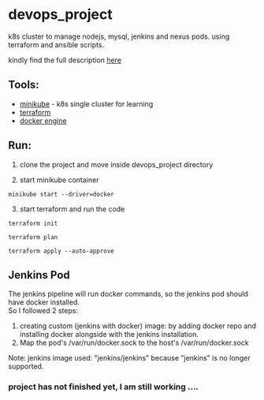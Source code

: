 # devops_project

k8s cluster to manage nodejs, mysql, jenkins and nexus pods. using terraform and ansible scripts.

kindly find the full description [here](https://github.com/Dina-Adel-1302/devops_project/blob/45329a3efa8acb63c61165af58703f68a3cfc73e/project%20description.pdf)

## Tools: 

- [minikube](https://serverok.in/install-minikube-with-docker-driver-on-ubuntu) -  k8s single cluster for learning
- [terraform](https://developer.hashicorp.com/terraform/downloads)
- [docker engine](https://docs.docker.com/engine/install/)

## Run:
1. clone the project and move inside devops_project directory

2. start minikube container
```
minikube start --driver=docker
```

3. start terraform and run the code
```
terraform init
```
```
terraform plan
```
```
terraform apply --auto-approve
```

## Jenkins Pod
The jenkins pipeline will run docker commands, so the jenkins pod should have docker installed.\
So I followed 2 steps: 
1. creating custom (jenkins with docker) image: by adding docker repo and installing docker alongside with the jenkins installation. 
2. Map the pod's /var/run/docker.sock to the host's /var/run/docker.sock

Note: jenkins image used: "jenkins/jenkins" because "jenkins" is no longer supported. 

### project has not finished yet, I am still working .... 




